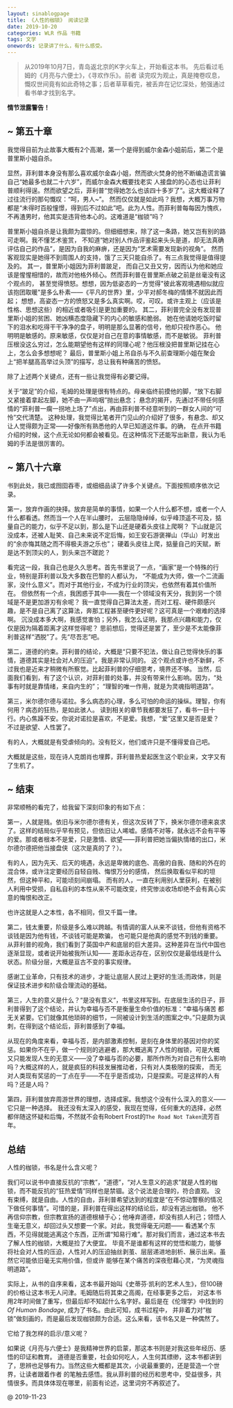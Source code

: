```yaml
---
layout: sinablogpage
title: 《人性的枷锁》 阅读记录 
date: 2019-10-20
categories: WLR 作品 书籍 
tags: 文学
onewords: 记录讲了什么，有什么感受。
---
```

> 从2019年10月7日，青岛返北京的K字火车上，开始看这本书。 先后看过毛姆的《月亮与六便士》，《寻欢作乐》。前者
读完叹为观止，真是掩卷叹息，慨叹世间竟有如此奇特之事；后者草草看完，被丢弃在记忆深处，勉强通过看书单才找到名字。

**情节泄露警告！**

## ~ 第五十章

我觉得目前为止故事大概有2个高潮，第一个是得到威尔金森小姐前后，第二个是普里斯小姐自杀。

显然，菲利普本身没有那么喜欢威尔金森小姐，然而欲火焚身的他不断编造谎言骗自己“她最多也就二十六岁”，而威尔金森大概要找老实
人接盘的的心态也让菲利普顺利得逞。然而欲望之后，菲利普“觉得她怎么也该四十多岁了”。这大概诠释了过往流行的那句慨叹：“呵，男人~”。
然而仅仅就是如此吗？我想，大概万事万物都是“未得时百般憧憬，得到后不过如此”吧。此为人性。而菲利普每每因为愧疚，
不再渣男时，他其实是违背他本心的。这难道是“枷锁”吗？

普里斯小姐自杀是让我颇为震惊的。但细细想来，除了这一条路，她又岂有别的路可走啊。我不懂艺术鉴赏，
不知道“她对别人作品评鉴起来头头是道，却无法真确评估自己的作品”，是因为自我的麻痹，还是因为“艺术需要发现新的视角”。
然而客观现实是她得不到周围人的支持，饿了三天只能自杀了。有三点我觉得是值得提及的。
其一，普里斯小姐因为菲利普跛足，
而自己又丑又穷，因而认为他和她应该是惺惺相惜的，故而对他格外倾心。然而菲利普在普里斯点破之前是丝毫没有这个观点的，
甚至觉得愤怒。想想，因为低姿态的一方觉得"彼此客观境遇相似就应该抱团取暖"是多么朴素——《平凡的世界》里，少平对郝冬梅的情愫不就因此而起；
想想，高姿态一方的愤怒又是多么真实啊。哎，可叹。或许主观上（应该是性格、思想这些）的相近或者吸引是更加重要的。
其二，菲利普完全没有发现普里斯小姐的贫困、她凶横态度隐藏下的内心的敏感和脆弱。
她在他请她吃饭时留下的泪水和吃得干干净净的盘子，明明是那么显著的信号，他却只视作恶心。
他明明是敏感的。原来敏感，仅仅是对自己在意的事情敏感，而不是敏锐。
菲利普压根没这么穷过，怎么能期望他有这样的同理心呢？他压根没把普里斯记挂在心上，怎么会多想想呢？
最后，普里斯小姐上吊自杀与不久前查理斯小姐在聚会上“把羊腿高高举过头顶”的描写，总让我有种痛苦的愤怒。

除了上述两个关键点，还有一些让我觉得有必要记得。

关于“跛足”的介绍，毛姆的处理是很有特点的。母亲临终前摸他的脚，“放下右脚又紧接着拿起左脚，她不由一声呜咽”抛出悬念； 
悬念的揭开，先通过不带任何感情的“菲利普一瘸一拐地上场了”点出，再由菲利普不经意听到的一群女人间的“可怜”交代清楚。
这种处理，我觉得比笔者开门见山的介绍好了很多，有悬念、却又让人觉得颇为正常——好像所有熟悉他的人早已知道这件事。的确，
在点开书籍介绍的时候，这个点无论如何都会被看见。在这种情况下还能写出新意，我认为毛姆的手法是很厉害的。

## ~ 第八十六章

书到此处，我已或囫囵吞枣，或细细品读了许多个关键点。下面按照顺序依次记录。

第一，放弃作画的抉择。放弃是简单的事情，如果一个人什么都不想，或者一个人什么都看透。然而当一个人在半山腰时，
云层隐隐绰绰，似乎峰顶遥不可及，掂量自己的能力，似乎不足以到，那么是下山还是硬着头皮往上爬啊？
下山就是沉没成本，还被人耻笑、自己未来说不定后悔，如王安石游褒禅山（华山）时发出的“余亦悔其随之而不得极夫游之乐也”；
硬着头皮往上爬，掂量自己的天赋，断是达不到顶尖的人，到头来岂不蹉跎？

看完这一段，我自己也是久久思考。首先书里说了一点，“画家”是一个特殊的行业，特别是菲利普以及大多数在巴黎的人都认为，
“不能成为大师，做一个二流画家，没什么意义”。而对于其他行业，不成为行业的顶尖，也依然有着其价值所在。
但依然有一个点，我困惑于其中——我在一个领域没有天分，我到另一个领域是不是更加游刃有余呢？
我一直觉得自己算法太差，而对工程、硬件颇感兴趣，是不是自己离了这算法，奔那工程甚至硬件更好呢？这可真是一个艰难的选择啊。
沉没成本多大啊，我感觉害怕；另外，我怎么证明，我那点兴趣和能力，仅仅是因为隔着距离才这样觉得呢？
思前想后，觉得还是罢了，至少是不太能像菲利普这样“洒脱”了。先“尽吾志”吧。

第二，道德的约束。菲利普的结论，大概是“只要不犯法，做让自己觉得快乐的事情，道德其实是社会对人的压迫”。我是非常认同的。
这个观点或许也不新鲜，不过我也是近来才稍微有所察觉。比起菲利普的仔细思考，境界还不够。
当然，后面我们看到，有了这个认识，对菲利普的处事，并没有带来什么影响。因为，“处事有时就是靠情绪，来自内生的”；
“理智的唯一作用，就是为灵魂指明道路”。

第三，米尔德尔德与诺拉。多么病态的心理，多么可怕的命运的操纵。理智，你有何用？病态的狂热，是如此骇人。
读到相关的章节我都要发狂了，看书一目十行。内心焦躁不安。你说对诺拉是喜欢，不是爱。我想，“爱”这里又是否是爱？
不过是欲望、人性罢了。

有的人，大概就是有受虐倾向的。没有贬义，他们或许只是不懂得爱自己吧。

大概就是这些，现在诗人克朗肖也埋葬，菲利普热爱起医生这个职业来，文字又有了生机了。

## ~ 结束

非常顺畅的看完了，给我留下深刻印象的有如下点：

第一，人就是贱。依旧与米尔德尔德有关，但这次反转了下，换米尔德尔德来哀求了。这样的结局似乎早有预见，但依旧让人唏嘘。感情不对等，就永远不会有平等
的爱。那或者根本不是爱，只是激情、欲望——菲利普把她当偏执情绪的出口，米尔德尔德把他当接盘侠（这次是真的了？）。

有的人，因为先天、后天的境遇，永远是卑微的底色、高傲的自我、随和的外在的混合体，或许注定要经历自轻自贱、悔恨万分的感情，
然后换取看似平和的坦然，但这种平和，可能顷刻间崩塌。
而有的人，一直在利用别人里获利，在被别人利用中受损，自私自利的本性从来不可能改变，终究惨淡收场却绝不会有真心实意的悔恨和改正。

也许这就是人之本性，各不相同，但又千篇一律。

第二，钱太重要，阶级是多么难以跨越。有情调的富人从来不谈钱，但他有资格不谈钱是因为他有钱，不谈钱可能是欺骗，
也可能只是他真的感觉不到钱的重要。从菲利普的视角，我们看到了英国中产和底层的巨大差异。这种差异在当代中国也逐渐显现，或者说开始被我所认知——
差距永远存在，区别仅仅是最低线是什么状态。阶级分层，大概是亘古不变的事实规律。

感谢工业革命，只有技术的进步，才能让底层人民过上更好的生活;而政体，则是保证技术进步和阶级合理流动的基础。

第三，人生的意义是什么？“是没有意义”，书里这样写到。在底层生活的日子，菲利普得到了这个结论，并认为幸福与否不是衡量生命价值的标准：“幸福与痛苦
都无关紧要。它们就像其他琐碎的细节，一同被设计到生活的图案之中。”只是颇为讽刺，在得到这个结论后，菲利普感到了幸福。

从现在的角度来看，幸福与否，是内部激素控制，是刻在身体里的基因对你的奖惩。如果你不在乎，做一个规则的逃避者，那大概逃离了人性的枷锁，可是大概
又只能发现人生的无意义——没了幸福与否的必要，那所作所为对自己有什么影响吗？大概这样的人，就是疯狂的科技发展推动者，只有对人类极限的探索，
而无对人类现有奖惩的一丁点在乎——不在乎是否成功，只是探索。可是这样的人有吗？还是人吗？

第四，菲利普放弃周游世界的理想，选择成家。我想这个没有什么深入的意义——它只是一种选择。
我还没有太深入的感受，我现在觉得，任何重大的选择，必然都伴随这怀疑和后悔，不然就不会有Robert Frost的`The Road Not Taken`流芳百年。

## 总结

人性的枷锁，书名是什么含义呢？ 

我们可以说书中直接反抗的“宗教”，“道德”，“对人生意义的追求”就是人性的枷锁，而不能反抗的“狂热爱情”同样也是禁锢。这个说法是合理的，符合直观。
没有束缚，就是自由。人性的自由，菲利普希望达到的程度是“在不惊动警察的情况下做任何事情”。可惜的是，菲利普在得出这样的结论后，却没有逃出枷锁。
他不再信仰宗教，但宗教宣扬的道德根植于心；他唾弃道德，却没有损人利己；领悟人生毫无意义，却回过头又想要一个家。对此，我觉得毫无问题——
看透某个东西，不见得就能逃离这个东西，正所谓“知易行难”。那对我们而言，通过这本书去了解人性的枷锁，大概是捡了大便宜。
毕竟不是谁都有这样的觉悟和能力，能够将社会对人性的压迫，人性对人的压迫抽丝剥茧、层层递进地剖析、展示出来。虽然它可能依旧毫无实用价值，但或许
能够在某个痛苦的深夜慰藉心灵，“为灵魂指明道路”。

实际上，从书的自序来看，这本书最开始叫《史蒂芬·凯利的艺术人生》，但100磅的价格让这本书无人问津。毛姆随后将其束之高阁，在经事更多之后，
对这本书用2年时间做了重写，但最后却不知起什么名字好。最后是在《伦理学》中找到的*Of Human Bondage*, 成为了书名。由此可知，成书过程中，
并非着力对“枷锁”做刻画的，而是最后发现枷锁颇为合适。这么来看，该书名又是一种偶然了。

它给了我怎样的启示/意义呢？

如果说《月亮与六便士》是我精神世界的启蒙，那这本书则是对我这些年经历、感悟的印证和教育。
道德是否重要，社会如何吃人，人生何其缥缈，这本书都讲到了，思辨也足够有力。当然这些大概都是其次，小说最重要的，还是营造一个世界，让读者跟着作者
的笔触去感悟。我从菲利普的经历和思考中，受益很多，共情很多。而具体体现在哪里，前面有论述，这里词穷不再叙述了。

@ 2019-11-23
